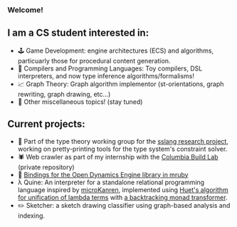 ### Welcome!

## I am a CS student interested in:

- 🕹️ Game Development: engine architectures (ECS) and algorithms, particuarly those for procedural content generation.
- 🐫 Compilers and Programming Languages: Toy compilers, DSL interpreters, and now type inference algorithms/formalisms!
- 📈 Graph Theory: Graph algorithm implementor (st-orientations, graph rewriting, graph drawing, etc...)
- 🚧 Other miscellaneous topics! (stay tuned)

## Current projects:

- 🐫 Part of the type theory working group for the [sslang research project](https://github.com/ssm-lang/sslang), working on pretty-printing tools for the type system's constraint solver.
- 🕷️ Web crawler as part of my internship with the [Columbia Build Lab](https://www.columbiabuildlab.com/) (private repository)
- 💎 [Bindings for the Open Dynamics Engine library in mruby](https://github.com/jar2333/mruby-ode)
- λ  Quine: An interpreter for a standalone relational programming language inspired by [microKanren](https://doi.org/10.1145/2989225.2989230), implemented using [Huet's algorithm for unification of lambda terms](https://www21.in.tum.de/teaching/sar/SS20/5.pdf) with [a backtracking monad transformer](https://doi.org/10.1145/1090189.1086390).
- ✏️ Sketcher: a sketch drawing classifier using graph-based analysis and indexing.

<!--
**jar2333/jar2333** is a ✨ _special_ ✨ repository because its `README.md` (this file) appears on your GitHub profile.

Here are some ideas to get you started:

- 🔭 I’m currently working on ...
- 🌱 I’m currently learning ...
- 👯 I’m looking to collaborate on ...
- 🤔 I’m looking for help with ...
- 💬 Ask me about ...
- 📫 How to reach me: ...
- 😄 Pronouns: ...
- ⚡ Fun fact: ...
-->
